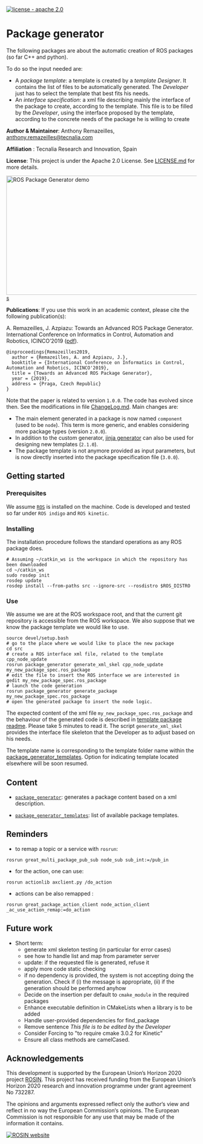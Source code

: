 [![license - apache 2.0](https://img.shields.io/:license-Apache%202.0-blue.svg)](https://opensource.org/licenses/Apache-2.0)

# Package generator

The following packages are about the automatic creation of ROS packages (so far C++ and python).

To do so the input needed are:

* A _package template_: a template is created by a _template Designer_.
  It contains the list of files to be automatically generated.
  The _Developer_ just has to select the template that best fits his needs.
* An _interface specification_: a xml file describing mainly the interface of the package to create, according to the template.
  This file is to be filled by the _Developer_, using the interface proposed by the template, according to the concrete needs of the package he is willing to create

**Author & Maintainer**: Anthony Remazeilles, anthony.remazeilles@tecnalia.com

**Affiliation** : Tecnalia Research and Innovation, Spain

**License**: This project is under the Apache 2.0 License.
See [LICENSE.md](LICENSE.md) for more details.

<a href="https://www.youtube.com/embed/x0OiNmt7Vdw" target="_blank">
  <img src="https://img.youtube.com/vi/x0OiNmt7Vdw/0.jpg"
        alt="ROS Package Generator demo"
        width="560" height="315" border="0"/>
s</a>

**Publications**:
If you use this work in an academic context, please cite the following publication(s):

A. Remazeilles, J. Azpiazu: Towards an Advanced ROS Package Generator.
International Conference on Informatics in Control, Automation and Robotics,
ICINCO’2019
([pdf](https://www.insticc.org/Primoris/Resources/PaperPdf.ashx?idPaper=78340)).

```
@inproceedings{Remazeilles2019,
  author = {Remazeilles, A. and Azpiazu, J.},
  booktitle = {International Conference on Informatics in Control, Automation and Robotics, ICINCO'2019},
  title = {Towards an Advanced ROS Package Generator},
  year = {2019},
  address = {Praga, Czech Republic}
}
```

Note that the paper is related to version `1.0.0`.
The code has evolved since then.
See the modifications in file [ChangeLog.md](ChangeLog.md).
Main changes are:

* The main element generated in a package is now named `component` (used to be `node`).
  This term is more generic, and enables considering more package types (version `2.0.0`).
* In addition to the custom generator, [jinja generator](https://jinja.palletsprojects.com/en/2.10.x/) can also be used for designing new templates (`2.1.0`).
* The package template is not anymore provided as input parameters, but is now directly inserted into the package specification file (`3.0.0`).

## Getting started

### Prerequisites

We assume [`ROS`][ros] is installed on the machine.
Code is developed and tested so far under `ROS indigo` and `ROS kinetic`.

[ros]: http://www.ros.org/

### Installing

The installation procedure follows the standard operations as any ROS package does.

```shell
# Assuming ~/catkin_ws is the workspace in which the repository has been downloaded
cd ~/catkin_ws
sudo rosdep init
rosdep update
rosdep install --from-paths src --ignore-src --rosdistro $ROS_DISTRO
```

### Use

We assume we are at the ROS workspace root, and that the current git repository is accessible from the ROS workspace.
We also suppose that we know the package template we would like to use.

```shell
source devel/setup.bash
# go to the place where we would like to place the new package
cd src
# create a ROS interface xml file, related to the template cpp_node_update
rosrun package_generator generate_xml_skel cpp_node_update my_new_package_spec.ros_package
# edit the file to insert the ROS interface we are interested in
gedit my_new_package_spec.ros_package
# launch the code generation
rosrun package_generator generate_package my_new_package_spec.ros_package
# open the generated package to insert the node logic.
```

The expected content of the xml file `my_new_package_spec.ros_package` and
the behaviour of the generated code is described in [template package readme][template_readme].
Please take 5 minutes to read it.
The script `generate_xml_skel` provides the interface file skeleton
that the Developer as to adjust based on his needs.

The template name is corresponding to the template folder name within the
[package_generator_templates](package_generator_templates/templates).
Option for indicating template located elsewhere will be soon resumed.

[template_readme]: package_generator_templates/README.md

## Content

* [`package_generator`](package_generator/README.md):
  generates a package content based on a xml description.

* [`package_generator_templates`](package_generator_templates/README.md):
  list of available package templates.

## Reminders

* to remap a topic or a service with `rosrun`:

```shell
rosrun great_multi_package_pub_sub node_sub sub_int:=/pub_in
```

* for the action, one can use:

```shell
rosrun actionlib axclient.py /do_action
```

* actions can be also remapped :

```shell
rosrun great_package_action_client node_action_client _ac_use_action_remap:=do_action
```

## Future work

* Short term:
  * generate xml skeleton testing (in particular for error cases)
  * see how to handle list and map from parameter server
  * update: if the requested file is generated, refuse it
  * apply more code static checking
  * if no dependency is provided, the system is not accepting doing the generation.
    Check if (i) the message is appropriate, (ii) if the generation should be performed anyhow
  * Decide on the insertion per default to `cmake_module` in the required packages
  * Enhance executable definition in CMakeLists when a library is to be added
  * Handle user-provided dependencies for find_package
  * Remove sentence _This file is to be edited by the Developer_
  * Consider Forcing to "to require cmake 3.0.2 for Kinetic"
  * Ensure all class methods are camelCased.

## Acknowledgements

This development is supported by the European Union’s Horizon 2020 project [ROSIN][rosin_website].
This project has received funding from the European Union’s Horizon 2020 research and innovation programme under
grant agreement No 732287.

The opinions and arguments expressed reflect only the author‘s view and reflect in no way the European Commission‘s opinions.
The European Commission is not responsible for any use that may be made of the information it contains.

[![ROSIN website][rosin_logo]][rosin_website]

[rosin_logo]: http://rosin-project.eu/wp-content/uploads/2017/03/Logo_ROSIN_CMYK-Website.png
[rosin_website]: http://rosin-project.eu/ "Go to website"
